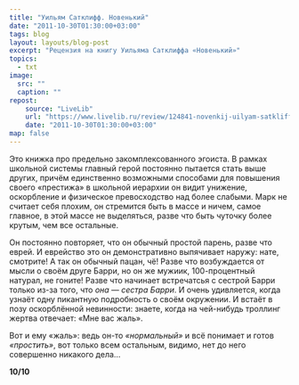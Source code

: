 ```yaml
---
title: "Уильям Сатклифф. Новенький"
date: "2011-10-30T01:30:00+03:00"
tags: blog
layout: layouts/blog-post
excerpt: "Рецензия на книгу Уильяма Сатклиффа «Новенький»"
topics:
  - txt
image:
  src: ""
  caption: ""
repost:
    source: "LiveLib"
    url: "https://www.livelib.ru/review/124841-novenkij-uilyam-satkliff"
    date: "2011-10-30T01:30:00+03:00"
map: false
---
```


Это книжка про предельно закомплексованного эгоиста. В рамках школьной системы главный герой постоянно пытается стать выше других, причём единственно возможными способами для повышения своего «престижа» в школьной иерархии он видит унижение, оскорбление и физическое превосходство над более слабыми. Марк не считает себя плохим, он стремится быть в массе и ничем, самое главное, в этой массе не выделяться, разве что быть чуточку более крутым, чем все остальные.

Он постоянно повторяет, что он обычный простой парень, разве что еврей. И еврейство это он демонстративно выпячивает наружу: нате, смотрите! А так он обычный пацан, чё! Разве что возбуждается от мысли о своём друге Барри, но он же мужиик, 100-процентный натурал, не гоните! Разве что начинает встречатсья с сестрой Барри только из-за того, что *она — сестра Барри*. И очень удивляется, когда узнаёт одну пикантную подробность о своём окружении. И встаёт в позу оскорблённой невинности: знаете, когда на чей-нибудь троллинг жертва отвечает: «Мне вас жаль».

Вот и ему «жаль»: ведь он-то *«нормальный»* и всё понимает и готов *«простить»*, вот только всем остальным, видимо, нет до него совершенно никакого дела…

**10/10**
